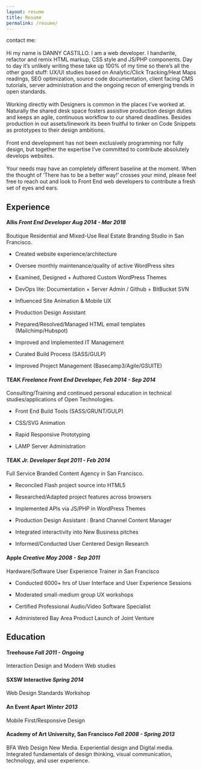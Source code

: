 ```yaml
---
layout: resume
title: Resume
permalink: /resume/
---
```


<div class="resume__pic"></div>

<p class="intro">contact me: <a class="resume__link" rel="nofollow"><span class="resume__email"></span></a><br><br>
Hi my name is DANNY CASTILLO. I am a web developer. I handwrite, refactor and remix HTML markup, CSS style and JS/PHP components. Day to day it’s unlikely writing these take up 100% of my time so there’s all the other good stuff: UX/UI studies based on Analytic/Click Tracking/Heat Maps readings, SEO optimization, source code documentation, client facing CMS tutorials, server administration and the ongoing recon of emerging trends in open standards.<br><br>
Working directly with Designers is common in the places I’ve worked at. Naturally the shared desk space fosters assistive production design duties and keeps an agile, continuous workflow to our shared deadlines. Besides production in out assets/linework its been fruitful to tinker on Code Snippets as prototypes to their design ambitions. <br><br>
Front end development has not been exclusively programming nor fully design, but together the expertise I’ve committed to contribute absolutely develops websites. <br><br>
Your needs may have an completely different baseline at the moment. When the thought of ‘There has to be a better way!’ crosses your mind, please feel free to reach out and look to Front End web developers to contribute a fresh set of eyes and ears.
</p>

<div class="resume__pic--mood one"></div>
<div class="resume__pic--mood two"></div>

<h2 id="experience">Experience</h2>

<h4 id="allis--aug-2014---mar-2018">Allis <em>Front End Developer Aug 2014 - Mar 2018</em></h4>

<p>Boutique Residential and Mixed-Use Real Estate Branding Studio in San Francisco.</p>

<ul>
  <li>
    <p>Created website experience/architecture</p>
  </li>
  <li>
    <p>Oversee monthly maintenance/quality of active WordPress sites</p>
  </li>
  <li>
    <p>Examined, Designed + Authored Custom WordPress Themes</p>
  </li>
  <li>
    <p>DevOps lite: Documentation + Server Admin / Github + BitBucket SVN</p>
  </li>
  <li>
	  <p>Influenced Site Animation & Mobile UX</p>
  </li>
  <li>
    <p>Production Design Assistant</p>
  </li>
  <li>
    <p>Prepared/Resolved/Managed HTML email templates (Mailchimp/Hubspot)</p>
  </li>
  <li>
    <p>Improved and Implemented IT Management</p>
  </li>
  <li>
    <p>Curated Build Process (SASS/GULP)</p>
  </li>
    <li>
    <p>Improved Project Management (Basecamp3/Agile/GSUITE)</p>
  </li>
</ul>


<h4 id="freelance--feb-2014---sep-2014">TEAK <em>Freelance Front End Developer, Feb 2014 - Sep 2014</em></h4>

<p>Consulting/Training and continued personal education in technical studies/applications of Open Technologies.</p>

<ul>
  <li>
    <p>Front End Build Tools (SASS/GRUNT/GULP)</p>
  </li>
  <li>
    <p>CSS/SVG Animation</p>
  </li>
  <li>
    <p>Rapid Responsive Prototyping</p>
  </li>
  <li>
    <p>LAMP Server Administration</p>
  </li>
</ul>  

<h4 id="teak--sept-2011---feb-2014">TEAK <em>Jr. Developer Sept 2011 - Feb 2014</em></h4>

<p>Full Service Branded Content Agency in San Francisco.</p>

<ul>
  <li>
    <p>Reconciled Flash project source into HTML5</p>
  </li>
  <li>
    <p>Researched/Adapted project features across browsers</p>
  </li>
  <li>
    <p>Implemented APIs via JS/PHP in WordPress Themes</p>
  </li>
  <li>
    <p>Production Design Assistant : Brand Channel Content Manager</p>
  </li>
  <li>
    <p>Integrated interactivity into New Business pitches</p>
  </li>
  <li>
    <p>Informed/Conducted User Centered Design Research</p>
  </li>
</ul>

<h4 id="apple--may-2008---sep-2011">Apple <em>Creative May 2008 - Sep 2011</em></h4>

<p>Hardware/Software User Experience Trainer in San Francisco</p>

<ul>
  <li>
    <p>Conducted 6000+ hrs of User Interface and User Experience Sessions</p>
  </li>
  <li>
    <p>Moderated small-medium group UX workshops</p>
  </li>
  <li>
	<p>Certified Professional Audio/Video Software Specialist</p>
  </li>
  <li>
    <p>Administered Bay Area Product Launch of Joint Venture</p>
  </li>
</ul>

<h2 id="education">Education</h2>

<h4 id="treehouse--fall-2011---ongoing">Treehouse <em>Fall 2011 - Ongoing</em></h4>

<p>Interaction Design and Modern Web studies</p>

<h4 id="sxsw-interactive--spring-2014">SXSW Interactive <em>Spring 2014</em></h4>

<p>Web Design Standards Workshop</p>

<h4 id="an-event-apart--winter-2013">An Event Apart <em>Winter 2013</em></h4>

<p>Mobile First/Responsive Design</p>

<h4 id="academy-of-art-university--fall-2008---spring-2013">Academy of Art University, San Francisco <em>Fall 2008 - Spring 2013</em></h4>

<p>BFA Web Design New Media. Experiential design and Digital media. Integrated fundamentals of design thinking, visual communication, technology, and user experience.</p>
